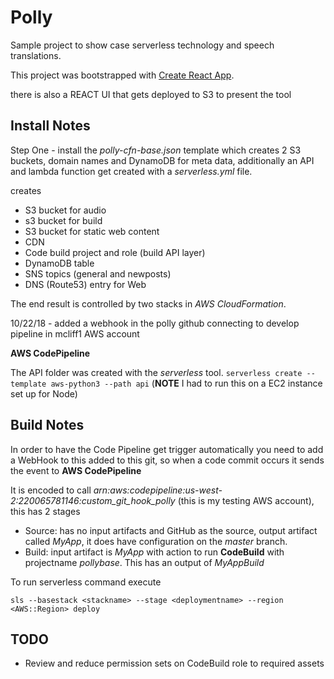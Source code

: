 # Polly

Sample project to show case serverless technology and speech translations.

This project was bootstrapped with [Create React App](https://github.com/facebookincubator/create-react-app).

there is also a REACT UI that gets deployed to S3 to present the tool


## Install Notes

Step One - install the
*polly-cfn-base.json* template
which creates 2 S3 buckets, domain names and DynamoDB for meta data,  additionally an API and lambda function get created with a *serverless.yml* file.

creates

- S3 bucket for audio
- s3 bucket for build
- S3 bucket for static web content
- CDN
- Code build project and role (build API layer)
- DynamoDB table
- SNS topics (general and newposts)
- DNS (Route53) entry for Web




The end result is controlled by two stacks in *AWS CloudFormation*.


10/22/18 - added a webhook in the polly github connecting to develop pipeline in mcliff1 AWS account

**AWS CodePipeline**

The API folder was created with the *serverless* tool.
`serverless create --template aws-python3 --path api` (**NOTE** I had to run this on a EC2 instance set up for Node)

## Build Notes

In order to have the Code Pipeline get trigger automatically you need to add a WebHook to this added to this git, so when a code commit occurs it sends the event to **AWS CodePipeline**

It is encoded to call *arn:aws:codepipeline:us-west-2:220065781146:custom_git_hook_polly* (this is my testing AWS account), this has 2 stages

- Source: has no input artifacts and GitHub as the source, output artifact called *MyApp*, it does have configuration on the *master* branch.
- Build: input artifact is *MyApp* with action to run **CodeBuild** with projectname *pollybase*.  This has an output of *MyAppBuild*


To run serverless command execute

```
sls --basestack <stackname> --stage <deploymentname> --region <AWS::Region> deploy
```

## TODO

- Review and reduce permission sets on CodeBuild role to required assets
